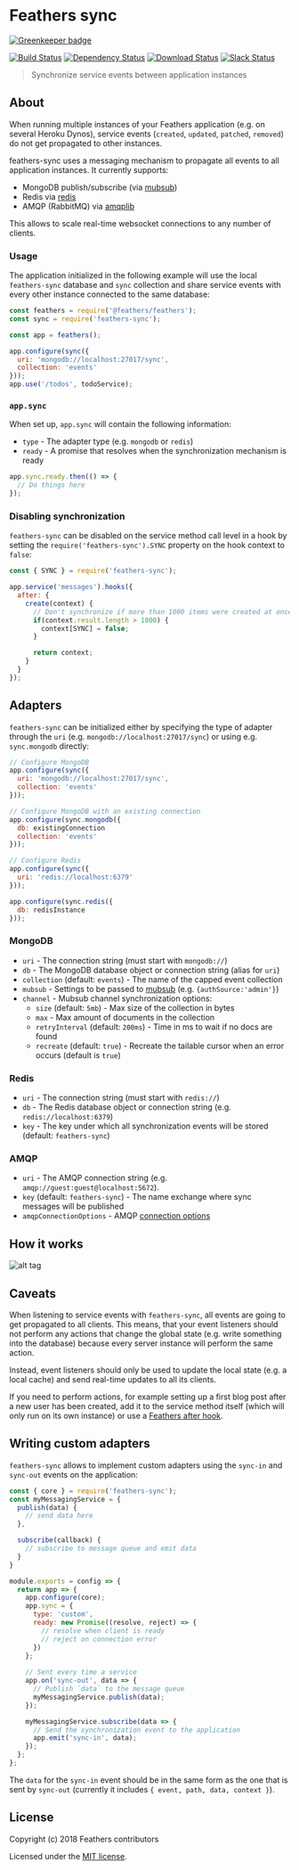 # Feathers sync

[![Greenkeeper badge](https://badges.greenkeeper.io/feathersjs-ecosystem/feathers-sync.svg)](https://greenkeeper.io/)

[![Build Status](https://travis-ci.org/feathersjs-ecosystem/feathers-sync.png?branch=master)](https://travis-ci.org/feathersjs-ecosystem/feathers-sync)
[![Dependency Status](https://img.shields.io/david/feathersjs-ecosystem/feathers-sync.svg?style=flat-square)](https://david-dm.org/feathersjs-ecosystem/feathers-sync)
[![Download Status](https://img.shields.io/npm/dm/feathers-sync.svg?style=flat-square)](https://www.npmjs.com/package/feathers-sync)
[![Slack Status](http://slack.feathersjs.com/badge.svg)](http://slack.feathersjs.com)

> Synchronize service events between application instances

## About

When running multiple instances of your Feathers application (e.g. on several Heroku Dynos), service events (`created`, `updated`, `patched`, `removed`) do not get propagated to other instances.

feathers-sync uses a messaging mechanism to propagate all events to all application instances. It currently supports:

- MongoDB publish/subscribe (via [mubsub](https://github.com/scttnlsn/mubsub))
- Redis via [redis](https://github.com/NodeRedis/node_redis)
- AMQP (RabbitMQ) via [amqplib](https://github.com/squaremo/amqp.node)

This allows to scale real-time websocket connections to any number of clients.

### Usage

The application initialized in the following example will use the local `feathers-sync` database and `sync` collection and share service events with every other instance connected to the same database:

```js
const feathers = require('@feathers/feathers');
const sync = require('feathers-sync');

const app = feathers();

app.configure(sync({
  uri: 'mongodb://localhost:27017/sync',
  collection: 'events'
}));
app.use('/todos', todoService);
```

### `app.sync`

When set up, `app.sync` will contain the following information:

- `type` - The adapter type (e.g. `mongodb` or `redis`)
- `ready` - A promise that resolves when the synchronization mechanism is ready

```js
app.sync.ready.then(() => {
  // Do things here
});
```

### Disabling synchronization

`feathers-sync` can be disabled on the service method call level in a hook by setting the `require('feathers-sync').SYNC` property on the hook context to `false`:

```js
const { SYNC } = require('feathers-sync');

app.service('messages').hooks({
  after: {
    create(context) {
      // Don't synchronize if more than 1000 items were created at once
      if(context.result.length > 1000) {
        context[SYNC] = false;
      }

      return context;
    }
  }
});
```

## Adapters

`feathers-sync` can be initialized either by specifying the type of adapter through the `uri` (e.g. `mongodb://localhost:27017/sync`) or using e.g. `sync.mongodb` directly:

```js
// Configure MongoDB
app.configure(sync({
  uri: 'mongodb://localhost:27017/sync',
  collection: 'events'
}));

// Configure MongoDB with an existing connection
app.configure(sync.mongodb({
  db: existingConnection
  collection: 'events'
}));

// Configure Redis
app.configure(sync({
  uri: 'redis://localhost:6379'
}));

app.configure(sync.redis({
  db: redisInstance
}));
```

### MongoDB

- `uri` - The connection string (must start with `mongodb://`)
- `db` - The MongoDB database object or connection string (alias for `uri`)
- `collection` (default: `events`) - The name of the capped event collection
- `mubsub` - Settings to be passed to [mubsub](https://github.com/scttnlsn/mubsub) (e.g. `{authSource:'admin'}`)
- `channel` - Mubsub channel synchronization options:
  - `size` (default: `5mb`) - Max size of the collection in bytes
  - `max` - Max amount of documents in the collection
  - `retryInterval` (default: `200ms`) - Time in ms to wait if no docs are found
  - `recreate` (default: `true`) - Recreate the tailable cursor when an error occurs (default is `true`)

### Redis

- `uri` - The connection string (must start with `redis://`)
- `db` - The Redis database object or connection string (e.g. `redis://localhost:6379`)
- `key` - The key under which all synchronization events will be stored (default: `feathers-sync`)

### AMQP

- `uri` - The AMQP connection string (e.g. `amqp://guest:guest@localhost:5672`).
- `key` (default: `feathers-sync`) - The name exchange where sync messages will be published
- `amqpConnectionOptions` - AMQP [connection options](http://www.squaremobius.net/amqp.node/channel_api.html#connect)

## How it works

![alt tag](https://raw.githubusercontent.com/PedroMD/feathers-sync/master/feathers-sync%20and%20real-time%20events-60.png)

## Caveats

When listening to service events with `feathers-sync`, all events are going to get propagated to all clients. This means, that your event listeners should not perform any actions that change the global state (e.g. write something into the database) because every server instance will perform the same action.

Instead, event listeners should only be used to update the local state (e.g. a local cache) and send real-time updates to all its clients.

If you need to perform actions, for example setting up a first blog post after a new user has been created, add it to the service method itself (which will only run on its own instance) or use a [Feathers after hook](https://docs.feathersjs.com/api/hooks.html).

## Writing custom adapters

`feathers-sync` allows to implement custom adapters using the `sync-in` and `sync-out` events on the application:

```js
const { core } = require('feathers-sync');
const myMessagingService = {
  publish(data) {
    // send data here
  },

  subscribe(callback) {
    // subscribe to message queue and emit data
  }
}

module.exports = config => {
  return app => {
    app.configure(core);
    app.sync = {
      type: 'custom',
      ready: new Promise((resolve, reject) => {
        // resolve when client is ready
        // reject on connection error
      })
    };
    
    // Sent every time a service 
    app.on('sync-out', data => {
      // Publish `data` to the message queue
      myMessagingService.publish(data);
    });

    myMessagingService.subscribe(data => {
      // Send the synchronization event to the application
      app.emit('sync-in', data);
    });
  };
};
```

The `data` for the `sync-in` event should be in the same form as the one that is sent by `sync-out` (currently it includes `{ event, path, data, context }`).

## License

Copyright (c) 2018 Feathers contributors

Licensed under the [MIT license](LICENSE).
